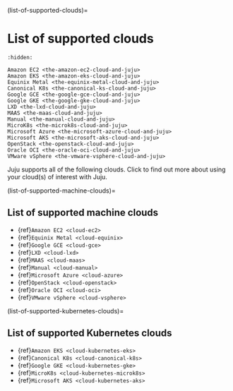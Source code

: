 (list-of-supported-clouds)=
# List of supported clouds

```{toctree}
:hidden:

Amazon EC2 <the-amazon-ec2-cloud-and-juju>
Amazon EKS <the-amazon-eks-cloud-and-juju>
Equinix Metal <the-equinix-metal-cloud-and-juju>
Canonical K8s <the-canonical-ks-cloud-and-juju>
Google GCE <the-google-gce-cloud-and-juju>
Google GKE <the-google-gke-cloud-and-juju>
LXD <the-lxd-cloud-and-juju>
MAAS <the-maas-cloud-and-juju>
Manual <the-manual-cloud-and-juju>
MicroK8s <the-microk8s-cloud-and-juju>
Microsoft Azure <the-microsoft-azure-cloud-and-juju>
Microsoft AKS <the-microsoft-aks-cloud-and-juju>
OpenStack <the-openstack-cloud-and-juju>
Oracle OCI <the-oracle-oci-cloud-and-juju>
VMware vSphere <the-vmware-vsphere-cloud-and-juju>
```

Juju supports all of the following clouds. Click to find out more about using your cloud(s) of interest with Juju.

(list-of-supported-machine-clouds)=
## List of supported machine clouds

- {ref}`Amazon EC2 <cloud-ec2>`
- {ref}`Equinix Metal <cloud-equinix>`
- {ref}`Google GCE <cloud-gce>`
- {ref}`LXD <cloud-lxd>`
- {ref}`MAAS <cloud-maas>`
- {ref}`Manual <cloud-manual>`
- {ref}`Microsoft Azure <cloud-azure>`
- {ref}`OpenStack <cloud-openstack>`
- {ref}`Oracle OCI <cloud-oci>`
- {ref}`VMware vSphere <cloud-vsphere>`

(list-of-supported-kubernetes-clouds)=
## List of supported Kubernetes clouds

- {ref}`Amazon EKS <cloud-kubernetes-eks>`
- {ref}`Canonical K8s <cloud-canonical-k8s>`
- {ref}`Google GKE <cloud-kubernetes-gke>`
- {ref}`MicroK8s <cloud-kubernetes-microk8s>`
- {ref}`Microsoft AKS <cloud-kubernetes-aks>`
